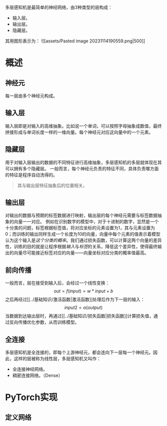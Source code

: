 多层感知机是最简单的神经网络，由3种类型的层构成：
- 输入层。
- 输出层。
- 隐藏层。

其用图形表示为：
![[assets/Pasted image 20231114190559.png|500]]


# 概述
## 神经元
每一层由多个神经元构成。
## 输入层
输入层即是对输入的高维抽象。比如说一个单词，可以按照字母抽象成数值，最终拼接形成与单词长度一样的一维向量。每个神经元对应这向量中的一个元素。
## 隐藏层
用于对输入层输出的数据的不同特征进行高维抽象，多层感知机的多层就体现在其可以拥有多个隐藏层。
一般而言，每个神经元负责的特征不同，具体负责哪方面的特征是程序自动洗得的。

> 其与输出层特征抽象后的位置相关。
## 输出层
对输出的数据与预期的标签数据进行映射，输出层的每个神经元需要与标签数据抽象的向量一一对应。
例如在识别数字的模型中，对于十进制的数字，显然是一个十分类的问题，标签根据标签值，将对应坐标的元素设置为1，其与元素设置为0；而训练的输出同样生成一个长度为10的向量，向量中每个元素的值表示着模型认为这个输入是*这个分类的概率*。我们通过损失函数，可以计算这两个向量的差异性，训练的目的就是让程序根据*输入*与*标签*的关系，降低这个差异性，使得最终输出的向量尽可能接近标签对应的向量——向量坐标对应分类的概率值最高。
## 前向传播
一般而言，层在接受到输入后，会经过一个线性变换：
$$
out = f(input) = w * input + b
$$
之后再经过[[../基础知识/激活函数|激活函数]]处理后作为下一层的输入：
$$
input2 = \alpha(output)
$$
当数据到达输出层时，再通过[[../基础知识/损失函数|损失函数]]计算损失值，通过反向传播优化参数，从而训练模型。

## 全连接
多层感知机是全连接的，即每个上游神经元，都会连向下一层每一个神经元。因此，这样的层被称为线性层，多层感知机又叫作：
- 全连接神经网络。
- 稠密连接网络。（Dense）

# PyTorch实现
## 定义网络
## 